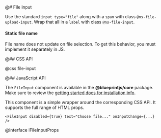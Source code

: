 @# File input

Use the standard `input type="file"` along with a `span` with class `@ns-file-upload-input`.
Wrap that all in a `label` with class `@ns-file-input`.

<div class="@ns-callout @ns-intent-warning @ns-icon-warning-sign">
    <h4 class="@ns-heading">Static file name</h4>
    File name does not update on file selection. To get this behavior,
    you must implement it separately in JS.
</div>

@## CSS API

@css file-input

@## JavaScript API

The `FileInput` component is available in the __@blueprintjs/core__ package. Make sure to review the [getting started docs for installation info](#blueprint/getting-started).

This component is a simple wrapper around the corresponding CSS API. It supports the full range of HTML props.

```tsx
<FileInput disabled={true} text="Choose file..." onInputChange={...} />
```

@interface IFileInputProps
